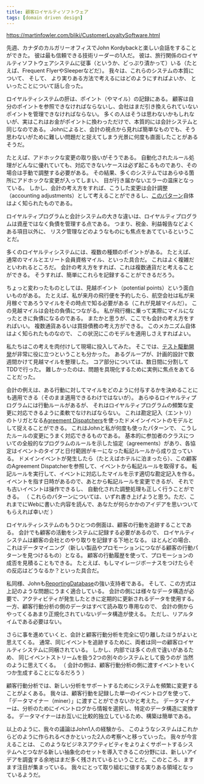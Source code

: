 ```yaml
---
title: 顧客ロイヤルティソフトウェア
tags: [domain driven design]
---
```


https://martinfowler.com/bliki/CustomerLoyaltySoftware.html





先週、カナダのカルガリーオフィスでJohn Kordybackと楽しい会話をすることができた。
彼は最も信頼できる技術リーダーの1人だ。
彼は、旅行関係のロイヤルティソフトウェアシステムに従事（というか、どっぷり漬かって）いる（たとえば、Frequent FlyerやSleeperなどだ）。
我々は、これらのシステムの本質について、
そして、
より実りある方法で考えるにはどのようにすればよいか、
といったことについて話し合った。



ロイヤルティシステムの肝は、ポイント（やマイル）の記録にある。
顧客は自分のポイントを参照できなければならないし、会社はまだ引き換えられていないポイントを管理できなければならない。
多くの人はそうは思わないかもしれないが、実はこれはお金がポイントに換わっただけで、本質的には会計システムと同じなのである。
Johnによると、会計の視点から見れば簡単なものでも、そう思わないがために難しい問題だと捉えてしまう光景に何度も直面したことがあるそうだ。



たとえば、アドホックな変更の取り扱いがそうである。
自動化されたルール処理がどんなに優れていても、対応できないケースは必ず起こるものであり、その場合は手動で調整する必要がある。
その結果、多くのシステムではあらゆる箇所にアドホックな変更が入ってしまい、
目が行き届かないエラーの温床となっている。
しかし、会計の考え方をすれば、こうした変更は会計調整（accounting adjustments）として考えることができるし、[このパターン](https://martinfowler.com/eaaDev/AccountingNarrative.html)自体はよく知られたものである。



ロイヤルティプログラムと会計システムの大きな違いは、ロイヤルティプログラムは資産ではなく負債を管理する点である。
つまり、税金、利益報告などよくある項目以外に、
リスク管理などのようなものにも焦点をあてているということだ。



多くのロイヤルティシステムには、複数の種類のポイントがある。
たとえば、通常のマイルとエリート会員資格マイル、といった具合だ。
これはよく複雑だといわれるところだ。
会計の考え方をすれば、これは複数通貨だと考えることができる。
そうすれば、簡単にこれらを記録することができるだろう。



ちょっと変わったものとしては、見越ポイント（potential points）という面白いものがある。
たとえば、私が来月の飛行便を予約したら、航空会社は私が来月稼ぐであろうマイルをその時点で知る必要がある（これが見越マイルだ）。
この見越マイルは会社の負債につながる。
私が飛行機に乗って実際にマイルになったときに負債になるのである。
またかと思うが、ここでも会計の考え方をすればいい。
複数通貨あるいは買掛債務の考え方ができる。
このメカニズム自体はよく知られたものなので、
この状況にこのモデルを適用しさえすればよい。



私たちはこの考えを肉付けして現場に投入してみた。
そこでは、[テスト駆動開発](/TestDrivenDevelopment)が非常に役に立つということも分かった。
あるグループが、計画的設計で数週間かけて見越マイルを整理した。
コア部分については、数日間に分割してTDDで行った。
難しかったのは、問題を具現化するために実例に焦点をあてることだった。



会計の例えは、ある行動に対してマイルをどのように付与するかを決めることにも適用できる（そのまま適用できるわけではないが）。
あらゆるロイヤルティプログラムには行動ルールがあるが、
それはロイヤルティプログラムの頻繁な変更に対応できるように柔軟でなければならない。
これは勘定記入（エントリ）のトリガとなる[Agreement Dispatchers](https://martinfowler.com/eaaDev/AgreementDispatcher.html)を使ったドメインイベントのモデルとして捉えることができる。
これはJohnと私が何度も使ったパターンで、
こうしたルールの変更にうまく対応できるものである。
基本的に参加者のクラスについての全般的なプログラムのルールを示した協定（agreements）があり、各協定はイベントのタイプと日付範囲がキーになった転記ルールから成り立っている。
ドメインイベントが発生したら（たとえばホテルに泊まったら）、この顧客のAgreement Dispatcherを参照して、イベントから転記ルールを取得する。
転記ルールを実行して、イベントに対応したマイルを示す適切な勘定記入を作る。
イベントを指す日時があるので、あとから転記ルールを変更できるが、
それでも古いイベントは操作できるし、
自動化された調整処理も正しく行うことができる。
（
これらのパターンについては、いずれ書き上げようと思う。ただ、これまでにWebに書いた内容を読んで、あなたが何らかかのアイデアを思いついてもらえれば幸いだ
）



ロイヤルティシステムのもうひとつの側面は、顧客の行動を追跡することである。
会計でも顧客の活動をシステムに記録する必要があるので、
ロイヤルティシステムは顧客の会社とのやり取りを記録する下地となる。
ほとんどの場合、これはデータマイニング（新しい製品やプロモーションにつながる顧客の行動パターンを見つけるもの）となる。
顧客の行動履歴を使って、プロモーションの成否を見積ることもできる。
たとえば、もしマイレージボーナスをつけたらその反応はどうなるか？といった具合だ。



私同様、Johnも[ReportingDatabase](/ReportingDatabase)の強い支持者である。
そして、この方式は上記のような問題にうまく適合している。
会計の側には様々なデータ構造が必要で、アクティビティが発生したときに定期的に更新されるデータを使用する。
一方、顧客行動分析の側のデータはすべて読み取り専用なので、
会計の側からやってくるあまり正規化されていないデータ構造が使える。
ただし、リアルタイムである必要はない。



さらに事を進めていくと、会計と顧客行動分析を完全に切り離したほうがよいと思えてくる。
通常、同じイベントを追跡するために、両者は同一の顧客ロイヤルティシステムに同梱されている。
しかし、内部では多くの点で違いがあるため、
同じイベントストリームを扱う2つの別々のシステムとして扱うのが
当然のように思えてくる。
（
会計の側は、顧客行動分析の側に渡すイベントをいくつか生成することになるだろう
）



顧客行動分析では、新しい分析をサポートするためにシステムを頻繁に変更することがよくある。
我々は、顧客行動を記録した単一のイベントログを使って、「データマイナー（miner）」に渡すことができないかと考えた。
データマイナーは、分析のためにイベントログから情報を選択し、特定のデータ構造に変換する。
データマイナーはお互いに比較的独立しているため、構築は簡単である。



以上のように、我々の議論はJohn1人の経験から、
このようなシステムはこれからどのように作られるべきかといった2人の考察へと移っていった。
我々が今言えることは、
このようなビジネスアクティビティをよりよくサポートするシステムへとつながる新しい抽象化のセットを導入できるこの分野には、新しいアイデアを調査する余地はまだ多く残されているということだ。
このところ、ますます注目が集まっている。
我々にとって取り組むに値する実りある領域となっているようだ。
